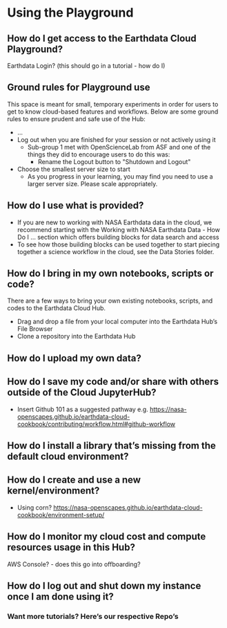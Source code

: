 # Using the Playground

## How do I get access to the Earthdata Cloud Playground?


Earthdata Login? (this should go in a tutorial - how do I)

## Ground rules for Playground use
This space is meant for small, temporary experiments in order for users to get to know cloud-based features and workflows. Below are some ground rules to ensure prudent and safe use of the Hub:
- …
- Log out when you are finished for your session or not actively using it 
    - Sub-group 1 met with OpenScienceLab from ASF and one of the things they did to encourage users to do this was: 
        - Rename the Logout button to "Shutdown and Logout"
- Choose the smallest server size to start
    - As you progress in your learning, you may find you need to use a larger server size. Please scale appropriately. 

## How do I use what is provided?
- If you are new to working with NASA Earthdata data in the cloud, we recommend starting with the Working with NASA Earthdata Data - How Do I … section which offers building blocks for data search and access 
- To see how those building blocks can be used together to start piecing together a science workflow in the cloud, see the Data Stories folder.

## How do I bring in my own notebooks, scripts or code?
There are a few ways to bring your own existing notebooks, scripts, and codes to the Earthdata Cloud Hub.
- Drag and drop a file from your local computer into the Earthdata Hub’s File Browser
- Clone a repository into the Earthdata Hub

## How do I upload my own data?

## How do I save my code and/or share with others outside of the Cloud JupyterHub?
- Insert Github 101 as a suggested pathway e.g. https://nasa-openscapes.github.io/earthdata-cloud-cookbook/contributing/workflow.html#github-workflow 

## How do I install a library that’s missing from the default cloud environment?

## How do I create and use a new kernel/environment?
- Using corn? https://nasa-openscapes.github.io/earthdata-cloud-cookbook/environment-setup/ 

## How do I monitor my cloud cost and compute resources usage in this Hub?
AWS Console? - does this go into offboarding?

## How do I log out and shut down my instance once I am done using it?



### Want more tutorials? Here’s our respective Repo’s
